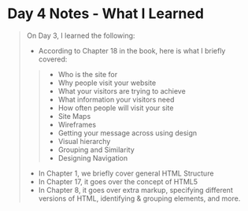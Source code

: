 # Day 4 Notes - What I Learned

> On Day 3, I learned the following:
>
> * According to Chapter 18 in the book, here is what I briefly covered: 
>> * Who is the site for
>> * Why people visit your website
>> * What your visitors are trying to achieve
>> * What information your visitors need
>> * How often people will visit your site
>> * Site Maps
>> * Wireframes
>> * Getting your message across using design
>> * Visual hierarchy
>> * Grouping and Similarity
>> * Designing Navigation
> * In Chapter 1, we briefly cover general HTML Structure
> * In Chapter 17, it goes over the concept of HTML5
> * In Chapter 8, it goes over extra markup, specifying different versions of HTML, identifying & grouping elements, and more.